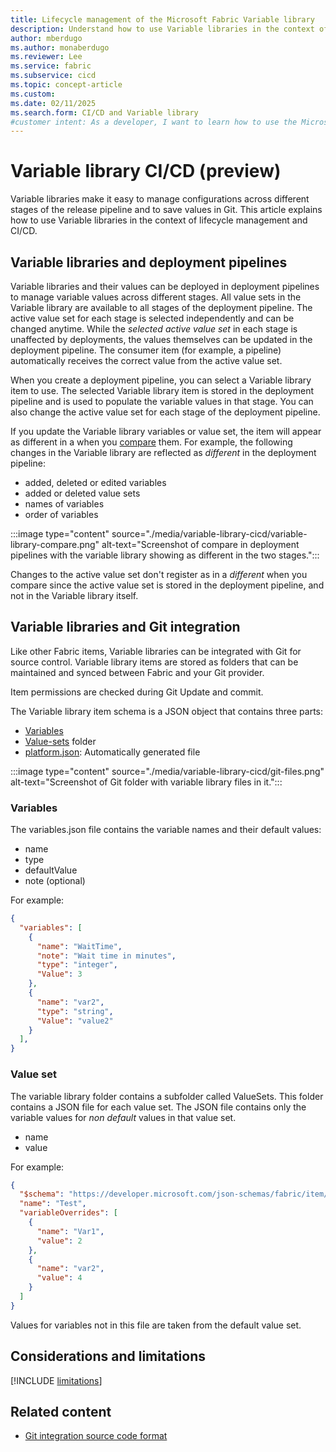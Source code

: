 ```yaml
---
title: Lifecycle management of the Microsoft Fabric Variable library
description: Understand how to use Variable libraries in the context of lifecycle management and CI/CD.
author: mberdugo
ms.author: monaberdugo
ms.reviewer: Lee
ms.service: fabric
ms.subservice: cicd
ms.topic: concept-article
ms.custom:
ms.date: 02/11/2025
ms.search.form: CI/CD and Variable library
#customer intent: As a developer, I want to learn how to use the Microsoft Fabric Variable library tool to manage my content lifecycle.
---
```


# Variable library CI/CD (preview)

Variable libraries make it easy to manage configurations across different stages of the release pipeline and to save values in Git. This article explains how to use Variable libraries in the context of lifecycle management and CI/CD.

## Variable libraries and deployment pipelines

Variable libraries and their values can be deployed in deployment pipelines to manage variable values across different stages. All value sets in the Variable library are available to all stages of the deployment pipeline. The active value set for each stage is selected independently and can be changed anytime. While the *selected active value set* in each stage is unaffected by deployments, the values themselves can be updated in the deployment pipeline. The consumer item (for example, a pipeline) automatically receives the correct value from the active value set.

When you create a deployment pipeline, you can select a Variable library item to use. The selected Variable library item is stored in the deployment pipeline and is used to populate the variable values in that stage. You can also change the active value set for each stage of the deployment pipeline.

If you update the Variable library variables or value set, the item will appear as different in a when you [compare](../deployment-pipelines/compare-pipeline-content.md) them.
For example, the following changes in the Variable library are reflected as *different* in the deployment pipeline:

* added, deleted or edited variables
* added or deleted value sets
* names of variables
* order of variables

:::image type="content" source="./media/variable-library-cicd/variable-library-compare.png" alt-text="Screenshot of compare in deployment pipelines with the variable library showing as different in the two stages.":::

Changes to the active value set don't register as in a *different* when you compare since the active value set is stored in the deployment pipeline, and not in the Variable library itself.

## Variable libraries and Git integration

Like other Fabric items, Variable libraries can be integrated with Git for source control. Variable library items are stored as folders that can be maintained and synced between Fabric and your Git provider.

Item permissions are checked during Git Update and commit.

The Variable library item schema is a JSON object that contains three parts:

* [Variables](#variables)
* [Value-sets](#value-set) folder
* [platform.json](../git-integration/source-code-format.md#platform-file): Automatically generated file

:::image type="content" source="./media/variable-library-cicd/git-files.png" alt-text="Screenshot of Git folder with variable library files in it.":::

### Variables

The variables.json file contains the variable names and their default values: 

* name
* type
* defaultValue
* note (optional)

For example:

```json
{
  "variables": [
    {
      "name": "WaitTime",
      "note": "Wait time in minutes",
      "type": "integer",
      "Value": 3
    },
    {
      "name": "var2",
      "type": "string",
      "Value": "value2"
    }
  ],
}
```

### Value set

The variable library folder contains a subfolder called ValueSets. This folder contains a JSON file for each value set. The JSON file contains only the variable values for *non default* values in that value set.

* name
* value

For example:

```json
{
  "$schema": "https://developer.microsoft.com/json-schemas/fabric/item/variableLibrary/definition/valueSet/1.0.0/schema.json",
  "name": "Test",
  "variableOverrides": [
    {
      "name": "Var1",
      "value": 2
    },
    {
      "name": "var2",
      "value": 4
    }
  ]
}
```

Values for variables not in this file are taken from the default value set.

## Considerations and limitations

 [!INCLUDE [limitations](./includes/variable-library-limitations.md)]

## Related content

* [Git integration source code format](../git-integration/source-code-format.md)